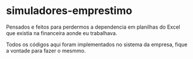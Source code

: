 # simuladores-emprestimo

Pensados e feitos para perdermos a dependencia em planilhas do Excel que existia na financeira aonde eu trabalhava.

Todos os códigos aqui foram implementados no sistema da empresa, fique a vontade para fazer o mesmmo.
